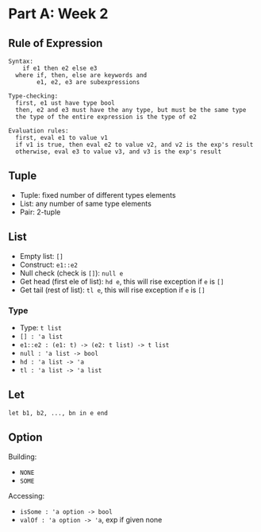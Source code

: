# Part A: Week 2

## Rule of Expression

```
Syntax:
    if e1 then e2 else e3
  where if, then, else are keywords and
        e1, e2, e3 are subexpressions

Type-checking:
  first, e1 ust have type bool
  then, e2 and e3 must have the any type, but must be the same type
  the type of the entire expression is the type of e2

Evaluation rules:
  first, eval e1 to value v1
  if v1 is true, then eval e2 to value v2, and v2 is the exp's result
  otherwise, eval e3 to value v3, and v3 is the exp's result
```

## Tuple

- Tuple: fixed number of different types elements
- List: any number of same type elements
- Pair: 2-tuple

## List

- Empty list: `[]`
- Construct: `e1::e2`
- Null check (check is `[]`): `null e`
- Get head (first ele of list): `hd e`, this will rise exception if `e` is `[]`
- Get tail (rest of list): `tl e`, this will rise exception if `e` is `[]`

### Type

- Type: `t list`
- `[] : 'a list`
- `e1::e2 : (e1: t) -> (e2: t list) -> t list`
- `null : 'a list -> bool`
- `hd : 'a list -> 'a`
- `tl : 'a list -> 'a list`

## Let

`let b1, b2, ..., bn in e end`

## Option

Building:
- `NONE`
- `SOME`

Accessing:
- `isSome : 'a option -> bool`
- `valOf : 'a option -> 'a`, exp if given none